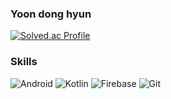 ### Yoon dong hyun

[![Solved.ac Profile](http://mazassumnida.wtf/api/v2/generate_badge?boj=donghyunyoon81)](https://solved.ac/donghyunyoon81/)


### Skills
![Android](https://img.shields.io/badge/Android-3DDC84.svg?&style=for-the-badge&logo=Android&logoColor=white)
![Kotlin](https://img.shields.io/badge/Kotlin-7F52FF.svg?&style=for-the-badge&logo=Kotlin&logoColor=white)
![Firebase](https://img.shields.io/badge/Firebase-FFCA28.svg?&style=for-the-badge&logo=firebase&logoColor=white)
![Git](https://img.shields.io/badge/Git-F05032.svg?&style=for-the-badge&logo=Git&logoColor=white)

